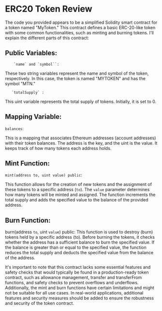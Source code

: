 # ERC20 Token Review
The code you provided appears to be a simplified Solidity smart contract for a token named "MyToken." This contract defines a basic ERC-20-like token with some common functionalities, such as minting and burning tokens. I'll explain the different parts of this contract:

## Public Variables:
        `name` and `symbol``: 
These two string variables represent the name and symbol of the token, respectively. In this case, the token is named "MYTOKEN" and has the symbol "MTN."
       
       `totalSupply` : 
       
This uint variable represents the total supply of tokens. Initially, it is set to 0.

## Mapping Variable:
       
 `balances`: 
 
 This is a mapping that associates Ethereum addresses (account addresses) with their token balances. The address is the key, and the uint is the value. It keeps track of how many tokens each address holds.

## Mint Function:
       
 `mint(address to, uint value) public`: 
 
 This function allows for the creation of new tokens and the assignment of these tokens to a specific address (`to`). The `value` parameter determines how many tokens will be minted and assigned. The function increments the total supply and adds the specified value to the balance of the provided address.

## Burn Function:
        
burn(address `to`, uint `value`) public: This function is used to destroy (burn) tokens held by a specific address (to). Before burning the tokens, it checks whether the address has a sufficient balance to burn the specified value. If the balance is greater than or equal to the specified value, the function reduces the total supply and deducts the specified value from the balance of the address.

It's important to note that this contract lacks some essential features and safety checks that would typically be found in a production-ready token contract, such as allowance management, transfer and transferFrom functions, and safety checks to prevent overflows and underflows. Additionally, the mint and burn functions have certain limitations and might not be suitable for all use cases. In real-world applications, additional features and security measures should be added to ensure the robustness and security of the token contract.